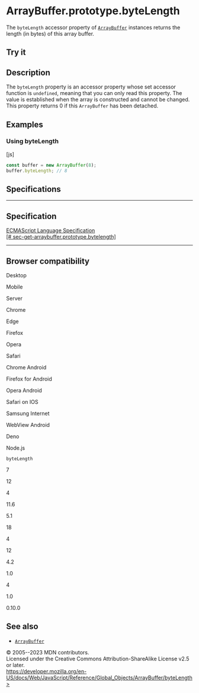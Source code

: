 ArrayBuffer.prototype.byteLength
================================


The `byteLength` accessor property of [`ArrayBuffer`](../arraybuffer)
instances returns the length (in bytes) of this array buffer.



Try it 
------






Description
-----------


The `byteLength` property is an accessor property whose set accessor
function is `undefined`, meaning that you can only read this property.
The value is established when the array is constructed and cannot be
changed. This property returns 0 if this `ArrayBuffer` has been
detached.




Examples
--------



### Using byteLength 




[js]


```js
const buffer = new ArrayBuffer(8);
buffer.byteLength; // 8
```




Specifications
--------------


  -----------------------------------------------------------------------------------------------------------------------------------------------------
  Specification
  -----------------------------------------------------------------------------------------------------------------------------------------------------
  [ECMAScript Language Specification\
  [\#
  sec-get-arraybuffer.prototype.bytelength]](https://tc39.es/ecma262/multipage/structured-data.html#sec-get-arraybuffer.prototype.bytelength)

  -----------------------------------------------------------------------------------------------------------------------------------------------------


Browser compatibility 
---------------------




Desktop

Mobile

Server

Chrome

Edge

Firefox

Opera

Safari

Chrome Android

Firefox for Android

Opera Android

Safari on IOS

Samsung Internet

WebView Android

Deno

Node.js

`byteLength`

7

12

4

11.6

5.1

18

4

12

4.2

1.0

4

1.0

0.10.0


See also 
--------


-   [`ArrayBuffer`](../arraybuffer)




© 2005--2023 MDN contributors.\
Licensed under the Creative Commons Attribution-ShareAlike License v2.5
or later.\
https://developer.mozilla.org/en-US/docs/Web/JavaScript/Reference/Global_Objects/ArrayBuffer/byteLength>

